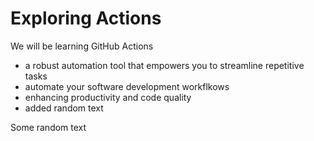 # Exploring Actions
We will be learning GitHub Actions
- a robust automation tool that empowers you to streamline repetitive tasks
- automate your software development workflkows
- enhancing productivity and code quality
- added random text

Some random text 